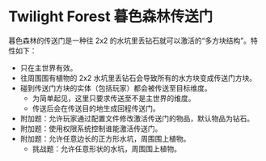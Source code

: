 # Twilight Forest 暮色森林传送门

暮色森林的传送门是一种往 2x2 的水坑里丢钻石就可以激活的“多方块结构”。特性如下：

  - 只在主世界有效。
  - 往周围围有植物的 2x2 水坑里丢钻石会导致所有的水方块变成传送门方块。
  - 碰到传送门方块的实体（包括玩家）都会被传送至目标维度。
    - 为简单起见，这里只要求传送至不是主世界的维度。
    - 传送后会在传送目的地生成回程传送门。
  - 附加题：允许玩家通过配置文件修改激活传送门的物品，默认物品为钻石。
  - 附加题：使用权限系统控制谁能激活传送门。
  - 附加题：允许任意边长的正方形水坑，周围围上植物。
    - 挑战题：允许任意形状的水坑，周围围上植物。
